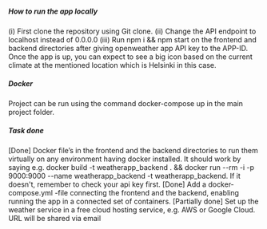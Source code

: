 ##### How to run the app locally
(i)	First clone the repository using Git clone.
(ii)	Change the API endpoint to localhost instead of 0.0.0.0
(iii)	Run npm i && npm start on the frontend and backend directories after giving openweather app API key to the APP-ID.
Once the app is up, you can expect to see a big icon based on the current climate at the mentioned location which is Helsinki in this case.

##### Docker
Project can be run using the command docker-compose up in the main project folder.

##### Task done
[Done] Docker file’s in the frontend and the backend directories to run them virtually on any environment having docker installed. It should work by saying e.g. docker build -t weatherapp_backend . && docker run --rm -i -p 9000:9000 --name weatherapp_backend -t weatherapp_backend. If it doesn't, remember to check your api key first.
[Done] Add a docker-compose.yml -file connecting the frontend and the backend, enabling running the app in a connected set of containers.
[Partially done] Set up the weather service in a free cloud hosting service, e.g. AWS or Google Cloud. URL will be shared via email
